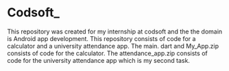 # Codsoft_
This repository was created for my internship at codsoft and the the domain is Android app development. This repository consists of code for a calculator and a university attendance app.
The main. dart and My_App.zip consists of code for the calculator.
The attendance_app.zip consists of code for the university attendance app which is my second task.
